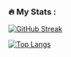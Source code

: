 
### :fire: My Stats :

[![GitHub Streak](http://github-readme-streak-stats.herokuapp.com?user=ohad1s&theme=hacker&date_format=n%2Fj%5B%2FY%5D)](https://git.io/streak-stats)

[![Top Langs](https://github-readme-stats.vercel.app/api/top-langs/?username=ohad1s)](https://github.com/anuraghazra/github-readme-stats)


<!---
ohad1s/ohad1s is a ✨ special ✨ repository because its `README.md` (this file) appears on your GitHub profile.
You can click the Preview link to take a look at your changes.
--->
